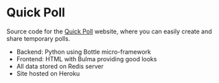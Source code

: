 # Quick Poll

Source code for the [Quick Poll](http://www.pollsquickly.com) website, where you can easily create and share temporary polls.

- Backend: Python using Bottle micro-framework
- Frontend: HTML with Bulma providing good looks
- All data stored on Redis server
- Site hosted on Heroku
